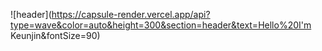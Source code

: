 ![header](https://capsule-render.vercel.app/api?type=wave&color=auto&height=300&section=header&text=Hello%20I'm Keunjin&fontSize=90)
